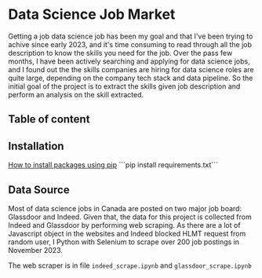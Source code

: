 # Data Science Job Market

Getting a job data science job has been my goal and that I've been trying to achive since early 2023, and it's time consuming to read through all the job description to know the skills you need for the job. Over the pass few months, I have been actively searching and applying for data science jobs, and I found out the the skills companies are hiring for data science roles are quite large, depending on the company tech stack and data pipeline. So the initial goal of the project is to extract the skills given job description and perform an analysis on the skill extracted.

## Table of content

## Installation
[How to install packages using pip]([https://www.google.com](https://packaging.python.org/en/latest/tutorials/installing-packages/)https://packaging.python.org/en/latest/tutorials/installing-packages/)  
```pip install requirements.txt```


## Data Source

Most of data science jobs in Canada are posted on two major job board: Glassdoor and Indeed. Given that, the data for this project is collected from Indeed and Glassdoor by performing web scraping. As there are a lot of Javascript object in the websites and Indeed blocked HLMT request from random user, I Python with Selenium to scrape over 200 job postings in November 2023.   

The web scraper is in file `indeed_scrape.ipynb` and `glassdoor_scrape.ipynb`
